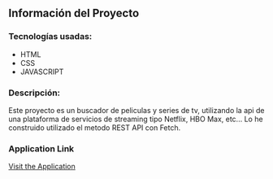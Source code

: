 ## Información del Proyecto

### Tecnologías usadas:
- HTML
- CSS
- JAVASCRIPT

### Descripción:
Este proyecto es un buscador de peliculas y series de tv, utilizando la api de una plataforma de servicios de streaming tipo Netflix, HBO Max, etc... Lo he construido utilizado el metodo REST API con Fetch.

### Application Link
[Visit the Application](https://api-buscador-shows.netlify.app)
